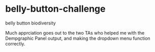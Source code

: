# belly-button-challenge
belly button biodiversity

Much apprciation goes out to the two TAs who helped me with the Dempgraphic Panel output, and making the dropdown menu function correctly.
